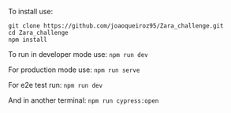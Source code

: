 To install use:

```
git clone https://github.com/joaoqueiroz95/Zara_challenge.git
cd Zara_challenge
npm install
```

To run in developer mode use:
`npm run dev`

For production mode use:
`npm run serve`

For e2e test run:
`npm run dev`

And in another terminal:
`npm run cypress:open`
